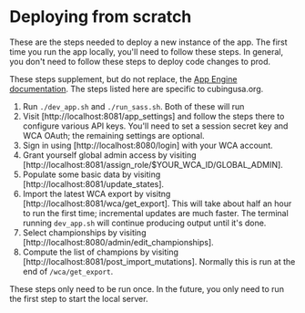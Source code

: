 # Deploying from scratch

These are the steps needed to deploy a new instance of the app.  The first time you run the app locally, you'll need to follow these steps.  In general, you don't need to follow these steps to deploy code changes to prod.

These steps supplement, but do not replace, the [App Engine documentation](https://cloud.google.com/appengine/docs/standard/python/quickstart).  The steps listed here are specific to cubingusa.org.

1. Run `./dev_app.sh` and `./run_sass.sh`.  Both of these will run 
1. Visit [http://localhost:8081/app_settings] and follow the steps there to configure various API keys.  You'll need to set a session secret key and WCA OAuth; the remaining settings are optional.
1. Sign in using [http://localhost:8080/login] with your WCA account.
1. Grant yourself global admin access by visiting [http://localhost:8081/assign_role/$YOUR_WCA_ID/GLOBAL_ADMIN].
1. Populate some basic data by visiting [http://localhost:8081/update_states].
1. Import the latest WCA export by visitng [http://localhost:8081/wca/get_export].  This will take about half an hour to run the first time; incremental updates are much faster.  The terminal running `dev_app.sh` will continue producing output until it's done.
1. Select championships by visiting [http://localhost:8080/admin/edit_championships].
1. Compute the list of champions by visiting [http://localhost:8081/post_import_mutations].  Normally this is run at the end of `/wca/get_export`.

These steps only need to be run once.  In the future, you only need to run the first step to start the local server.
